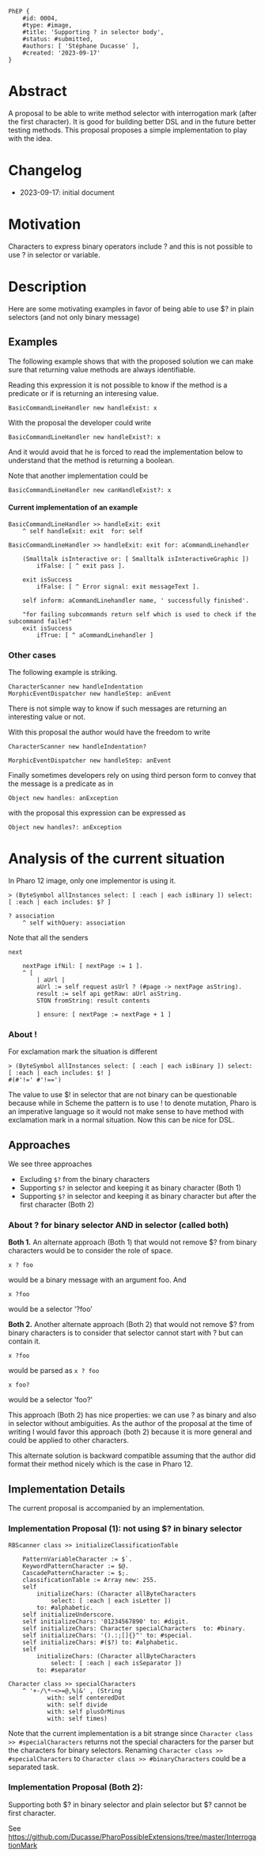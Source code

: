 ```
PhEP {
	#id: 0004,
	#type: #image,
	#title: 'Supporting ? in selector body',
	#status: #submitted,
	#authors: [ 'Stéphane Ducasse' ],
	#created: '2023-09-17'
}
```

# Abstract 

A proposal to be able to write method selector with interrogation mark (after the first character).
It is good for building better DSL and in the future better testing methods.
This proposal proposes a simple implementation to play with the idea.

# Changelog

- 2023-09-17: initial document

# Motivation

Characters to express binary operators include ? and this is not possible to use ? in selector or variable.

# Description

Here are some motivating examples in favor of being able to use $? in plain selectors (and not only binary message)

## Examples

The following example shows that with the proposed solution we can make sure that returning value methods are always identifiable.

Reading this expression it is not possible to know if the method is a predicate or if is returning an interesing value.

```smalltalk
BasicCommandLineHandler new handleExist: x
```

With the proposal the developer could write

```smalltalk
BasicCommandLineHandler new handleExist?: x
```
And it would avoid that he is forced to read the implementation below to understand that the method is returning a boolean.

Note that another implementation could be

```smalltalk
BasicCommandLineHandler new canHandleExist?: x
```



#### Current implementation of an example
```
BasicCommandLineHandler >> handleExit: exit
	^ self handleExit: exit  for: self
```
```
BasicCommandLineHandler >> handleExit: exit for: aCommandLinehandler

	(Smalltalk isInteractive or: [ Smalltalk isInteractiveGraphic ])
		ifFalse: [ ^ exit pass ].

	exit isSuccess
		ifFalse: [ ^ Error signal: exit messageText ].

	self inform: aCommandLinehandler name, ' successfully finished'.

	"for failing subcommands return self which is used to check if the subcommand failed"
	exit isSuccess
		ifTrue: [ ^ aCommandLinehandler ]
```

### Other cases

The following example is striking.

```
CharacterScanner new handleIndentation
MorphicEventDispatcher new handleStep: anEvent
```

There is not simple way to know if such  messages are returning an interesting value or not. 

With this proposal the author would have the freedom to write

```
CharacterScanner new handleIndentation?

MorphicEventDispatcher new handleStep: anEvent
```

Finally sometimes developers rely on using third person form to convey that the message is a predicate
as in 

```
Object new handles: anException
```

with the proposal this expression can be expressed as 

```
Object new handles?: anException
```

# Analysis of the current situation

In Pharo 12 image, only one implementor is using it. 

```
> (ByteSymbol allInstances select: [ :each | each isBinary ]) select: [ :each | each includes: $? ]
```

```
? association
	^ self withQuery: association
```

Note that all the senders 

```
next

	nextPage ifNil: [ nextPage := 1 ].
	^ [ 
		| aUrl |
		aUrl := self request asUrl ? (#page -> nextPage asString).
		result := self api getRaw: aUrl asString.
		STON fromString: result contents

		] ensure: [ nextPage := nextPage + 1 ]
```

### About !

For exclamation mark the situation is different

```
> (ByteSymbol allInstances select: [ :each | each isBinary ]) select: [ :each | each includes: $! ]
#(#'!=' #'!==')
```

The value to use $! in selector that are not binary can be questionable because while in Scheme the pattern is to use ! to denote mutation, Pharo is an imperative language so it would not make sense to have method with exclamation mark in a normal situation. 
Now this can be nice for DSL.

## Approaches

We see three approaches
- Excluding `$?` from the binary characters
- Supporting `$?` in selector and keeping it as binary character (Both 1)
- Supporting `$?` in selector and keeping it as binary character but after the first character (Both 2)


### About ? for binary selector AND in selector (called both)

**Both 1.** An alternate approach (Both 1) that would not remove $? from binary characters would be to consider the role of space.

```
x ? foo
```

would be a binary message with an argument foo. And 

```
x ?foo
```

would be a selector '?foo'

**Both 2.** Another alternate approach (Both 2) that would not remove $? from binary characters is to consider that selector cannot start with ? but can contain it.

```
x ?foo
```

would be parsed as `x ? foo`

```
x foo?
```

would be a selector 'foo?'


This approach (Both 2) has nice properties: we can use ? as binary and also in selector without ambiguities.
As the author of the proposal at the time of writing I would favor this approach (both 2) because it is more general and could be applied to other characters.

This alternate solution is backward compatible assuming that the author did format their method nicely which is the case in Pharo 12.

## Implementation Details

The current proposal is accompanied by an implementation.

### Implementation Proposal (1): not using $? in binary selector

```
RBScanner class >> initializeClassificationTable

	PatternVariableCharacter := $`.
	KeywordPatternCharacter := $@.
	CascadePatternCharacter := $;.
	classificationTable := Array new: 255.
	self
		initializeChars: (Character allByteCharacters
			select: [ :each | each isLetter ])
		to: #alphabetic.
	self initializeUnderscore.
	self initializeChars: '01234567890' to: #digit.
	self initializeChars: Character specialCharacters  to: #binary.
	self initializeChars: '().:;[]{}^' to: #special.
	self initializeChars: #($?) to: #alphabetic.
	self
		initializeChars: (Character allByteCharacters
			select: [ :each | each isSeparator ])
		to: #separator
```

```
Character class >> specialCharacters
	^ '+-/\*~<>=@,%|&' , (String
		   with: self centeredDot
		   with: self divide
		   with: self plusOrMinus
		   with: self times)
```

Note that the current implementation is a bit strange since `Character class >> #specialCharacters` returns not the special characters for the parser but the characters for binary selectors. 
Renaming `Character class >> #specialCharacters` to `Character class >> #binaryCharacters` could be a separated task.

### Implementation Proposal (Both 2): 

Supporting both $? in binary selector and plain selector but $? cannot be first character.

See https://github.com/Ducasse/PharoPossibleExtensions/tree/master/InterrogationMark









